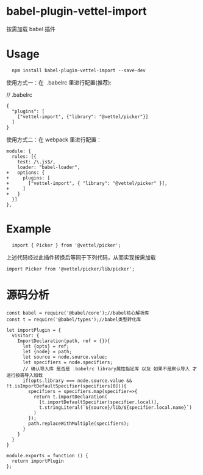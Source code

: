 # babel-plugin-vettel-import

按需加载 babel 插件

# Usage

```
  npm install babel-plugin-vettel-import --save-dev
```

使用方式一：在  .babelrc 里进行配置(推荐):

// .babelrc

```
{
  "plugins": [
    ["vettel-import", {"library": "@vettel/picker"}]
  ]
}
```

使用方式二：在 webpack 里进行配置：

```
module: {
  rules: [{
    test: /\.js$/,
    loader: "babel-loader",
+   options: {
+     plugins: [
+       ["vettel-import", { "library": "@vettel/picker" }],
+     ]
+   }
  }]
},
```

# Example

```
  import { Picker } from '@vettel/picker';
```

上述代码经过此插件转换后等同于下列代码，从而实现按需加载

```
import Picker from '@vettel/picker/lib/picker';
```

# 源码分析

```
const babel = require('@babel/core');//babel核心解析库
const t = require('@babel/types');//babel类型转化库

let importPlugin = {
  visitor: {
    ImportDeclaration(path, ref = {}){
      let {opts} = ref;
      let {node} = path;
      let source = node.source.value;
      let specifiers = node.specifiers;
      // 确认导入库 是否是 .babelrc library属性指定库 以及 如果不是默认导入 才进行按需导入加载
      if(opts.library === node.source.value && !t.isImportDefaultSpecifier(specifiers[0])){
        specifiers = specifiers.map(specifier=>{
          return t.importDeclaration(
            [t.importDefaultSpecifier(specifier.local)],
            t.stringLiteral(`${source}/lib/${specifier.local.name}`)
          )
        });
        path.replaceWithMultiple(specifiers);
      }
    }
  }
}

module.exports = function () {
  return importPlugin
};
```
